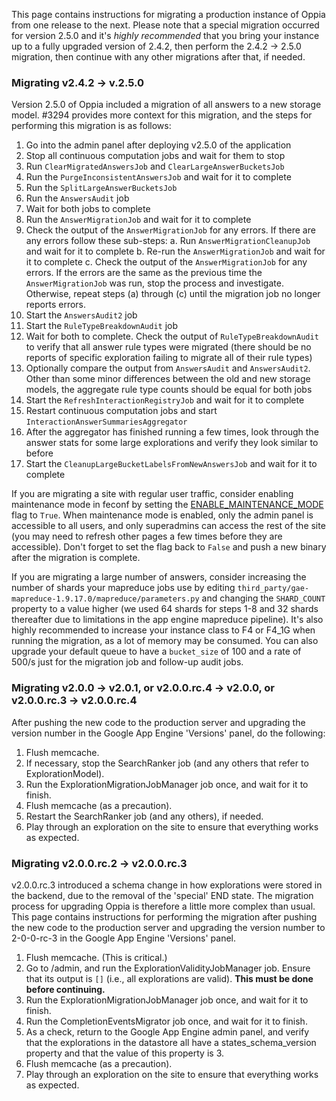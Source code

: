 This page contains instructions for migrating a production instance of Oppia from one release to the next. Please note that a special migration occurred for version 2.5.0 and it's *highly recommended* that you bring your instance up to a fully upgraded version of 2.4.2, then perform the 2.4.2 → 2.5.0 migration, then continue with any other migrations after that, if needed.

### Migrating v2.4.2 → v.2.5.0 ###

Version 2.5.0 of Oppia included a migration of all answers to a new storage model. #3294 provides more context for this migration, and the steps for performing this migration is as follows:

1. Go into the admin panel after deploying v2.5.0 of the application
2. Stop all continuous computation jobs and wait for them to stop
2. Run ``ClearMigratedAnswersJob`` and ``ClearLargeAnswerBucketsJob``
3. Run the ``PurgeInconsistentAnswersJob`` and wait for it to complete
4. Run the ``SplitLargeAnswerBucketsJob``
5. Run the ``AnswersAudit`` job
6. Wait for both jobs to complete
7. Run the ``AnswerMigrationJob`` and wait for it to complete
8. Check the output of the ``AnswerMigrationJob`` for any errors.  If there are any errors follow these sub-steps:
  a. Run ``AnswerMigrationCleanupJob`` and wait for it to complete
  b. Re-run the ``AnswerMigrationJob`` and wait for it to complete
  c. Check the output of the ``AnswerMigrationJob`` for any errors. If the errors are the same as the previous time the ``AnswerMigrationJob`` was run, stop the process and investigate.  Otherwise, repeat steps (a) through (c) until the migration job no longer reports errors.
9. Start the ``AnswersAudit2`` job
10. Start the ``RuleTypeBreakdownAudit`` job
11. Wait for both to complete.  Check the output of ``RuleTypeBreakdownAudit`` to verify that all answer rule types were migrated (there should be no reports of specific exploration failing to migrate all of their rule types)
12. Optionally compare the output from ``AnswersAudit`` and ``AnswersAudit2``.  Other than some minor differences between the old and new storage models, the aggregate rule type counts should be equal for both jobs
13. Start the ``RefreshInteractionRegistryJob`` and wait for it to complete
14. Restart continuous computation jobs and start ``InteractionAnswerSummariesAggregator``
15. After the aggregator has finished running a few times, look through the answer stats for some large explorations and verify they look similar to before
16. Start the ``CleanupLargeBucketLabelsFromNewAnswersJob`` and wait for it to complete

If you are migrating a site with regular user traffic, consider enabling maintenance mode in feconf by setting the [ENABLE_MAINTENANCE_MODE](https://github.com/oppia/oppia/blob/release-2.5.0/feconf.py#L264) flag to ``True``. When maintenance mode is enabled, only the admin panel is accessible to all users, and only superadmins can access the rest of the site (you may need to refresh other pages a few times before they are accessible). Don't forget to set the flag back to ``False`` and push a new binary after the migration is complete.

If you are migrating a large number of answers, consider increasing the number of shards your mapreduce jobs use by editing ``third_party/gae-mapreduce-1.9.17.0/mapreduce/parameters.py`` and changing the ``SHARD_COUNT`` property to a value higher (we used 64 shards for steps 1-8 and 32 shards thereafter due to limitations in the app engine mapreduce pipeline). It's also highly recommended to increase your instance class to F4 or F4_1G when running the migration, as a lot of memory may be consumed. You can also upgrade your default queue to have a ``bucket_size`` of 100 and a rate of 500/s just for the migration job and follow-up audit jobs.

### Migrating v2.0.0 → v2.0.1, or v2.0.0.rc.4 → v2.0.0, or v2.0.0.rc.3 → v2.0.0.rc.4 ###

After pushing the new code to the production server and upgrading the version number in the Google App Engine 'Versions' panel, do the following:

  1. Flush memcache.
  1. If necessary, stop the SearchRanker job (and any others that refer to ExplorationModel).
  1. Run the ExplorationMigrationJobManager job once, and wait for it to finish.
  1. Flush memcache (as a precaution).
  1. Restart the SearchRanker job (and any others), if needed.
  1. Play through an exploration on the site to ensure that everything works as expected.

### Migrating v2.0.0.rc.2 → v2.0.0.rc.3 ###

v2.0.0.rc.3 introduced a schema change in how explorations were stored in the backend, due to the removal of the 'special' END state. The migration process for upgrading Oppia is therefore a little more complex than usual. This page contains instructions for performing the migration after pushing the new code to the production server and upgrading the version number to 2-0-0-rc-3 in the Google App Engine 'Versions' panel.

  1. Flush memcache. (This is critical.)
  1. Go to /admin, and run the ExplorationValidityJobManager job. Ensure that its output is `[]` (i.e., all explorations are valid). **This must be done before continuing.**
  1. Run the ExplorationMigrationJobManager job once, and wait for it to finish.
  1. Run the CompletionEventsMigrator job once, and wait for it to finish.
  1. As a check, return to the Google App Engine admin panel, and verify that the explorations in the datastore all have a states\_schema\_version property and that the value of this property is 3.
  1. Flush memcache (as a precaution).
  1. Play through an exploration on the site to ensure that everything works as expected.

